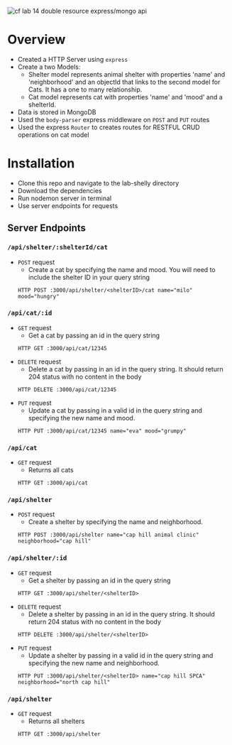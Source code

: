 ![cf](https://i.imgur.com/7v5ASc8.png) lab 14 double resource express/mongo api

# Overview
  * Created a HTTP Server using `express`
  * Create a two Models:
    * Shelter model represents animal shelter with properties 'name' and 'neighborhood' and an objectId that links to the second model for Cats. It has a one to many relationship.
    * Cat model represents cat with properties 'name' and 'mood' and a shelterId.
  * Data is stored in MongoDB
  * Used the `body-parser` express middleware on `POST` and `PUT` routes
  * Used the express `Router` to creates routes for RESTFUL CRUD operations on cat model

# Installation
  * Clone this repo and navigate to the lab-shelly directory
  * Download the dependencies
  * Run nodemon server in terminal
  * Use server endpoints for requests

## Server Endpoints
### `/api/shelter/:shelterId/cat`
  * `POST` request
    * Create a cat by specifying the name and mood. You will need to include the shelter ID in your query string
    ```
    HTTP POST :3000/api/shelter/<shelterID>/cat name="milo" mood="hungry"
    ```
### `/api/cat/:id`
  * `GET` request
    * Get a cat by passing an id in the query string
    ```
    HTTP GET :3000/api/cat/12345
    ```
  * `DELETE` request
    * Delete a cat by passing in an id in the query string. It should return 204 status with no content in the body
    ```
    HTTP DELETE :3000/api/cat/12345
    ```
  * `PUT` request
    * Update a cat by passing in a valid id in the query string and specifying the new name and mood.
    ```
    HTTP PUT :3000/api/cat/12345 name="eva" mood="grumpy"
    ```
### `/api/cat`
* `GET` request
  * Returns all cats
  ```
  HTTP GET :3000/api/cat
  ```
### `/api/shelter`
  * `POST` request
    * Create a shelter by specifying the name and neighborhood.
    ```
    HTTP POST :3000/api/shelter name="cap hill animal clinic" neighborhood="cap hill"
    ```
### `/api/shelter/:id`
  * `GET` request
    * Get a shelter by passing an id in the query string
    ```
    HTTP GET :3000/api/shelter/<shelterID>
    ```
  * `DELETE` request
    * Delete a shelter by passing in an id in the query string. It should return 204 status with no content in the body
    ```
    HTTP DELETE :3000/api/shelter/<shelterID>
    ```
  * `PUT` request
    * Update a shelter by passing in a valid id in the query string and specifying the new name and neighborhood.
    ```
    HTTP PUT :3000/api/shelter/<shelterID> name="cap hill SPCA" neighborhood="north cap hill"
    ```
### `/api/shelter`
* `GET` request
  * Returns all shelters
  ```
  HTTP GET :3000/api/shelter
  ```
